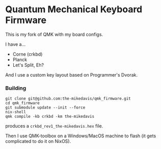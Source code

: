 # Quantum Mechanical Keyboard Firmware

This is my fork of QMK with my board configs.

I have a...

* Corne (crkbd)
* Planck
* Let's Split, Eh?

And I use a custom key layout based on Programmer's Dvorak.

### Building

```
git clone git@github.com:the-mikedavis/qmk_firmware.git
cd qmk_firmware
git submodule update --init --force
nix-shell
qmk compile -kb crkbd -km the-mikedavis
```

produces a `crkbd_rev1_the-mikedavis.hex` file.

Then I use QMK-toolbox on a Windows/MacOS machine to flash (it gets complicated
to do it on NixOS).
